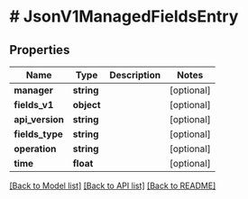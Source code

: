 # # JsonV1ManagedFieldsEntry

## Properties

Name | Type | Description | Notes
------------ | ------------- | ------------- | -------------
**manager** | **string** |  | [optional]
**fields_v1** | **object** |  | [optional]
**api_version** | **string** |  | [optional]
**fields_type** | **string** |  | [optional]
**operation** | **string** |  | [optional]
**time** | **float** |  | [optional]

[[Back to Model list]](../../README.md#models) [[Back to API list]](../../README.md#endpoints) [[Back to README]](../../README.md)
